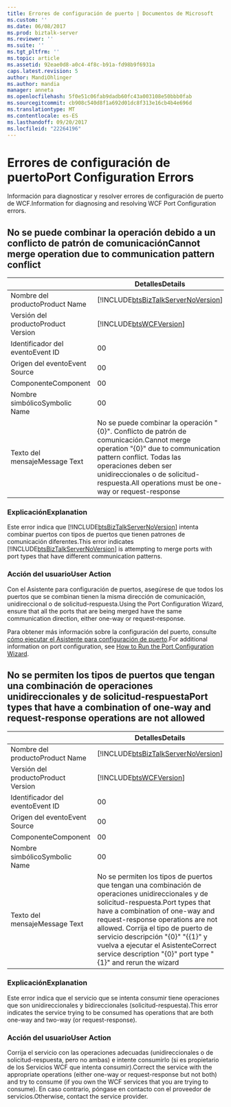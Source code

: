 ```yaml
---
title: Errores de configuración de puerto | Documentos de Microsoft
ms.custom: ''
ms.date: 06/08/2017
ms.prod: biztalk-server
ms.reviewer: ''
ms.suite: ''
ms.tgt_pltfrm: ''
ms.topic: article
ms.assetid: 92eae0d8-a0c4-4f8c-b91a-fd98b9f6931a
caps.latest.revision: 5
author: MandiOhlinger
ms.author: mandia
manager: anneta
ms.openlocfilehash: 5f0e51c06fab9dadb60fc43a003108e50bbb0fab
ms.sourcegitcommit: cb908c540d8f1a692d01dc8f313e16cb4b4e696d
ms.translationtype: MT
ms.contentlocale: es-ES
ms.lasthandoff: 09/20/2017
ms.locfileid: "22264196"
---
```

# <a name="port-configuration-errors"></a><span data-ttu-id="5c880-102">Errores de configuración de puerto</span><span class="sxs-lookup"><span data-stu-id="5c880-102">Port Configuration Errors</span></span>
<span data-ttu-id="5c880-103">Información para diagnosticar y resolver errores de configuración de puerto de WCF.</span><span class="sxs-lookup"><span data-stu-id="5c880-103">Information for diagnosing and resolving WCF Port Configuration errors.</span></span>  

## <a name="cannot-merge-operation-due-to-communication-pattern-conflict"></a><span data-ttu-id="5c880-104">No se puede combinar la operación debido a un conflicto de patrón de comunicación</span><span class="sxs-lookup"><span data-stu-id="5c880-104">Cannot merge operation due to communication pattern conflict</span></span>
  
||<span data-ttu-id="5c880-105">Detalles</span><span class="sxs-lookup"><span data-stu-id="5c880-105">Details</span></span>|  
|-|-|  
|<span data-ttu-id="5c880-106">Nombre del producto</span><span class="sxs-lookup"><span data-stu-id="5c880-106">Product Name</span></span>|[!INCLUDE[btsBizTalkServerNoVersion](../includes/btsbiztalkservernoversion-md.md)]|  
|<span data-ttu-id="5c880-107">Versión del producto</span><span class="sxs-lookup"><span data-stu-id="5c880-107">Product Version</span></span>|[!INCLUDE[btsWCFVersion](../includes/btswcfversion-md.md)]|  
|<span data-ttu-id="5c880-108">Identificador del evento</span><span class="sxs-lookup"><span data-stu-id="5c880-108">Event ID</span></span>|<span data-ttu-id="5c880-109">0</span><span class="sxs-lookup"><span data-stu-id="5c880-109">0</span></span>|  
|<span data-ttu-id="5c880-110">Origen del evento</span><span class="sxs-lookup"><span data-stu-id="5c880-110">Event Source</span></span>|<span data-ttu-id="5c880-111">0</span><span class="sxs-lookup"><span data-stu-id="5c880-111">0</span></span>|  
|<span data-ttu-id="5c880-112">Componente</span><span class="sxs-lookup"><span data-stu-id="5c880-112">Component</span></span>|<span data-ttu-id="5c880-113">0</span><span class="sxs-lookup"><span data-stu-id="5c880-113">0</span></span>|  
|<span data-ttu-id="5c880-114">Nombre simbólico</span><span class="sxs-lookup"><span data-stu-id="5c880-114">Symbolic Name</span></span>|<span data-ttu-id="5c880-115">0</span><span class="sxs-lookup"><span data-stu-id="5c880-115">0</span></span>|  
|<span data-ttu-id="5c880-116">Texto del mensaje</span><span class="sxs-lookup"><span data-stu-id="5c880-116">Message Text</span></span>|<span data-ttu-id="5c880-117">No se puede combinar la operación "{0}". Conflicto de patrón de comunicación.</span><span class="sxs-lookup"><span data-stu-id="5c880-117">Cannot merge operation "{0}" due to communication pattern conflict.</span></span>  <span data-ttu-id="5c880-118">Todas las operaciones deben ser unidireccionales o de solicitud-respuesta.</span><span class="sxs-lookup"><span data-stu-id="5c880-118">All operations must be one-way or request-response</span></span>|  
  
### <a name="explanation"></a><span data-ttu-id="5c880-119">Explicación</span><span class="sxs-lookup"><span data-stu-id="5c880-119">Explanation</span></span>  
 <span data-ttu-id="5c880-120">Este error indica que [!INCLUDE[btsBizTalkServerNoVersion](../includes/btsbiztalkservernoversion-md.md)] intenta combinar puertos con tipos de puertos que tienen patrones de comunicación diferentes.</span><span class="sxs-lookup"><span data-stu-id="5c880-120">This error indicates [!INCLUDE[btsBizTalkServerNoVersion](../includes/btsbiztalkservernoversion-md.md)] is attempting to merge ports with port types that have different communication patterns.</span></span>  
  
### <a name="user-action"></a><span data-ttu-id="5c880-121">Acción del usuario</span><span class="sxs-lookup"><span data-stu-id="5c880-121">User Action</span></span>  
 <span data-ttu-id="5c880-122">Con el Asistente para configuración de puertos, asegúrese de que todos los puertos que se combinan tienen la misma dirección de comunicación, unidireccional o de solicitud-respuesta.</span><span class="sxs-lookup"><span data-stu-id="5c880-122">Using the Port Configuration Wizard, ensure that all the ports that are being merged have the same communication direction, either one-way or request-response.</span></span>  
  
 <span data-ttu-id="5c880-123">Para obtener más información sobre la configuración del puerto, consulte [cómo ejecutar el Asistente para configuración de puerto](../core/how-to-run-the-port-configuration-wizard.md).</span><span class="sxs-lookup"><span data-stu-id="5c880-123">For additional information on port configuration, see [How to Run the Port Configuration Wizard](../core/how-to-run-the-port-configuration-wizard.md).</span></span>
 
## <a name="port-types-that-have-a-combination-of-one-way-and-request-response-operations-are-not-allowed"></a><span data-ttu-id="5c880-124">No se permiten los tipos de puertos que tengan una combinación de operaciones unidireccionales y de solicitud-respuesta</span><span class="sxs-lookup"><span data-stu-id="5c880-124">Port types that have a combination of one-way and request-response operations are not allowed</span></span> 
  
||<span data-ttu-id="5c880-125">Detalles</span><span class="sxs-lookup"><span data-stu-id="5c880-125">Details</span></span>|  
|-|-|  
|<span data-ttu-id="5c880-126">Nombre del producto</span><span class="sxs-lookup"><span data-stu-id="5c880-126">Product Name</span></span>|[!INCLUDE[btsBizTalkServerNoVersion](../includes/btsbiztalkservernoversion-md.md)]|  
|<span data-ttu-id="5c880-127">Versión del producto</span><span class="sxs-lookup"><span data-stu-id="5c880-127">Product Version</span></span>|[!INCLUDE[btsWCFVersion](../includes/btswcfversion-md.md)]|  
|<span data-ttu-id="5c880-128">Identificador del evento</span><span class="sxs-lookup"><span data-stu-id="5c880-128">Event ID</span></span>|<span data-ttu-id="5c880-129">0</span><span class="sxs-lookup"><span data-stu-id="5c880-129">0</span></span>|  
|<span data-ttu-id="5c880-130">Origen del evento</span><span class="sxs-lookup"><span data-stu-id="5c880-130">Event Source</span></span>|<span data-ttu-id="5c880-131">0</span><span class="sxs-lookup"><span data-stu-id="5c880-131">0</span></span>|  
|<span data-ttu-id="5c880-132">Componente</span><span class="sxs-lookup"><span data-stu-id="5c880-132">Component</span></span>|<span data-ttu-id="5c880-133">0</span><span class="sxs-lookup"><span data-stu-id="5c880-133">0</span></span>|  
|<span data-ttu-id="5c880-134">Nombre simbólico</span><span class="sxs-lookup"><span data-stu-id="5c880-134">Symbolic Name</span></span>|<span data-ttu-id="5c880-135">0</span><span class="sxs-lookup"><span data-stu-id="5c880-135">0</span></span>|  
|<span data-ttu-id="5c880-136">Texto del mensaje</span><span class="sxs-lookup"><span data-stu-id="5c880-136">Message Text</span></span>|<span data-ttu-id="5c880-137">No se permiten los tipos de puertos que tengan una combinación de operaciones unidireccionales y de solicitud-respuesta.</span><span class="sxs-lookup"><span data-stu-id="5c880-137">Port types that have a combination of one-way and request-response operations are not allowed.</span></span> <span data-ttu-id="5c880-138">Corrija el tipo de puerto de servicio descripción "{0}" "{{1}" y vuelva a ejecutar el Asistente</span><span class="sxs-lookup"><span data-stu-id="5c880-138">Correct service description "{0}" port type "{1}" and rerun the wizard</span></span>|  
  
### <a name="explanation"></a><span data-ttu-id="5c880-139">Explicación</span><span class="sxs-lookup"><span data-stu-id="5c880-139">Explanation</span></span>  
 <span data-ttu-id="5c880-140">Este error indica que el servicio que se intenta consumir tiene operaciones que son unidireccionales y bidireccionales (solicitud-respuesta).</span><span class="sxs-lookup"><span data-stu-id="5c880-140">This error indicates the service trying to be consumed has operations that are both one-way and two-way (or request-response).</span></span>  
  
### <a name="user-action"></a><span data-ttu-id="5c880-141">Acción del usuario</span><span class="sxs-lookup"><span data-stu-id="5c880-141">User Action</span></span>  
 <span data-ttu-id="5c880-142">Corrija el servicio con las operaciones adecuadas (unidireccionales o de solicitud-respuesta, pero no ambas) e intente consumirlo (si es propietario de los Servicios WCF que intenta consumir).</span><span class="sxs-lookup"><span data-stu-id="5c880-142">Correct the service with the appropriate operations (either one-way or request-response but not both) and try to consume (if you own the WCF services that you are trying to consume).</span></span> <span data-ttu-id="5c880-143">En caso contrario, póngase en contacto con el proveedor de servicios.</span><span class="sxs-lookup"><span data-stu-id="5c880-143">Otherwise, contact the service provider.</span></span>
